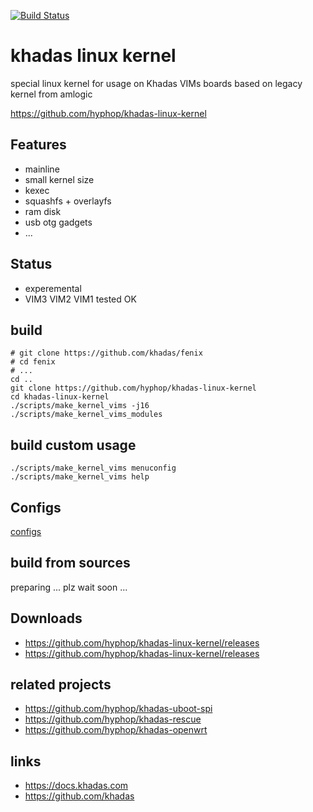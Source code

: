 [![Build Status](https://travis-ci.com/hyphop/khadas-linux-kernel.svg?branch=master)](https://travis-ci.com/hyphop/khadas-linux-kernel)

# khadas linux kernel

special linux kernel for usage on Khadas VIMs boards based on legacy kernel from amlogic

https://github.com/hyphop/khadas-linux-kernel

## Features

+ mainline 
+ small kernel size
+ kexec
+ squashfs + overlayfs
+ ram disk
+ usb otg gadgets
+ ...

## Status

+ experemental
+ VIM3 VIM2 VIM1 tested OK

## build

    # git clone https://github.com/khadas/fenix
    # cd fenix
    # ...
    cd ..
    git clone https://github.com/hyphop/khadas-linux-kernel
    cd khadas-linux-kernel
    ./scripts/make_kernel_vims -j16
    ./scripts/make_kernel_vims_modules

## build custom usage

    ./scripts/make_kernel_vims menuconfig
    ./scripts/make_kernel_vims help


## Configs

[configs](configs)

## build from sources

preparing ... plz wait soon ...

## Downloads

+ https://github.com/hyphop/khadas-linux-kernel/releases
+ https://github.com/hyphop/khadas-linux-kernel/releases

## related projects

+ https://github.com/hyphop/khadas-uboot-spi
+ https://github.com/hyphop/khadas-rescue
+ https://github.com/hyphop/khadas-openwrt

## links

+ https://docs.khadas.com
+ https://github.com/khadas
